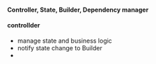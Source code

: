 #### Controller, State, Builder, Dependency manager
#### controllder
- manage state and business logic
- notify state change to Builder
- 